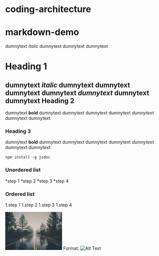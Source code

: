 # coding-architecture

# markdown-demo

dumnytext *italic* dumnytext dumnytext dumnytext 

Heading 1
===========
dumnytext *italic* dumnytext dumnytext dumnytext dumnytext _dumnytext_ dumnytext dumnytext
Heading 2
--------
dumnytext **bold** dumnytext dumnytext dumnytext dumnytext _dumnytext_ dumnytext dumnytext


### Heading 3
dumnytext **bold** dumnytext dumnytext dumnytext dumnytext _dumnytext_ dumnytext dumnytext

```
npm install -g jsdoc
```

### Unordered list 
*step 1
*step 2
*step 3
*step 4

### Ordered list 
1.step 1
1.step 2
1.step 3
1.step 4

![Nature is nice love it...](calculator/images/nature1.jpeg)
Format: ![Alt Text](url)

